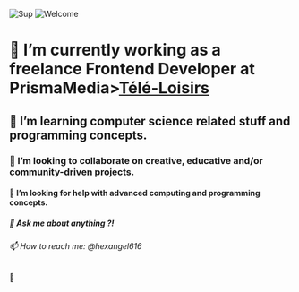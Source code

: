 ![Sup](https://creators-images.vice.com/content-images/contentimage/no-slug/226b15f69e6629cd5edc6edfa9901a43.jpg?crop=1xw:0.6464646464646465xh;center,center "sup")
![Welcome](https://i.pinimg.com/originals/5f/11/3d/5f113d0d66bf5a3ae36b49979ba9cf3c.gif "Welcome")

# 🔭 I’m currently working as a freelance Frontend Developer at PrismaMedia>[Télé-Loisirs](https://www.programme-tv.net/)
## 🌱 I’m learning computer science related stuff and programming concepts. 
### 👯 I’m looking to collaborate on creative, educative and/or community-driven projects.
#### 🤔 I’m looking for help with advanced computing and programming concepts.
##### 💬 Ask me about anything ?!
###### 📫 How to reach me: @hexangel616

🍨
